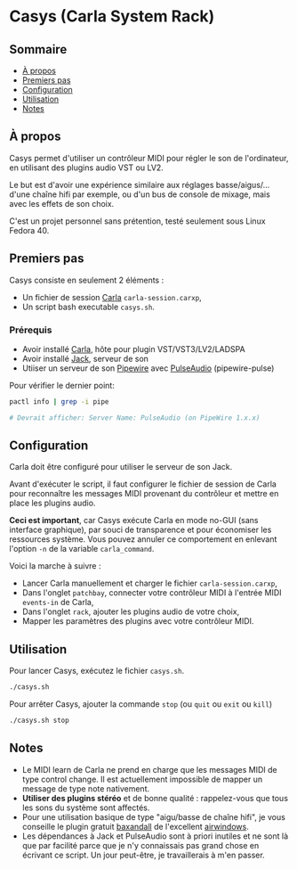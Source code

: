 # Casys (Carla System Rack)

<!--[English version](./README.en.md)-->

## Sommaire

- [À propos](#about)
- [Premiers pas](#getting_started)
- [Configuration](#config)
- [Utilisation](#usage)
- [Notes](#notes)

## À propos <a name="about"></a>

Casys permet d'utiliser un contrôleur MIDI pour régler le son de l'ordinateur, en utilisant des plugins audio VST ou LV2.

Le but est d'avoir une expérience similaire aux réglages basse/aigus/... d'une chaîne hifi par exemple, ou d'un bus de console de mixage, mais avec les effets de son choix.

C'est un projet personnel sans prétention, testé seulement sous Linux Fedora 40.

## Premiers pas <a name="getting_started"></a>

Casys consiste en seulement 2 éléments :

- Un fichier de session [Carla](https://github.com/falkTX/Carla) `carla-session.carxp`,
- Un script bash executable `casys.sh`.

### Prérequis

- Avoir installé [Carla](https://github.com/falkTX/Carla), hôte pour plugin VST/VST3/LV2/LADSPA
- Avoir installé [Jack](https://jackaudio.org/), serveur de son
- Utiiser un serveur de son [Pipewire](https://www.pipewire.org/) avec [PulseAudio](https://www.freedesktop.org/wiki/Software/PulseAudio/) (pipewire-pulse)

Pour vérifier le dernier point:

```bash
pactl info | grep -i pipe

# Devrait afficher: Server Name: PulseAudio (on PipeWire 1.x.x)
```

## Configuration <a name="config"></a>

Carla doit être configuré pour utiliser le serveur de son Jack.

Avant d'exécuter le script, il faut configurer le fichier de session de Carla pour reconnaître les messages MIDI provenant du contrôleur et mettre en place les plugins audio.

**Ceci est important**, car Casys exécute Carla en mode no-GUI (sans interface graphique), par souci de transparence et pour économiser les ressources système. Vous pouvez annuler ce comportement en enlevant l'option `-n` de la variable `carla_command`.

Voici la marche à suivre :

- Lancer Carla manuellement et charger le fichier `carla-session.carxp`,
- Dans l'onglet `patchbay`, connecter votre contrôleur MIDI à l'entrée MIDI `events-in` de Carla,
- Dans l'onglet `rack`, ajouter les plugins audio de votre choix,
- Mapper les paramètres des plugins avec votre contrôleur MIDI.

## Utilisation <a name="usage"></a>

Pour lancer Casys, exécutez le fichier `casys.sh`.

```bash
./casys.sh
```

Pour arrêter Casys, ajouter la commande `stop` (ou `quit` ou `exit` ou `kill`)

```bash
./casys.sh stop
```

## Notes <a name="notes"></a>

- Le MIDI learn de Carla ne prend en charge que les messages MIDI de type control change. Il est actuellement impossible de mapper un message de type note nativement.
- **Utiliser des plugins stéréo** et de bonne qualité : rappelez-vous que tous les sons du système sont affectés.
- Pour une utilisation basique de type "aigu/basse de chaîne hifi", je vous conseille le plugin gratuit [baxandall](https://www.airwindows.com/baxandall/) de l'excellent [airwindows](https://www.airwindows.com/).
- Les dépendances à Jack et PulseAudio sont à priori inutiles et ne sont là que par facilité parce que je n'y connaissais pas grand chose en écrivant ce script. Un jour peut-être, je travaillerais à m'en passer.
